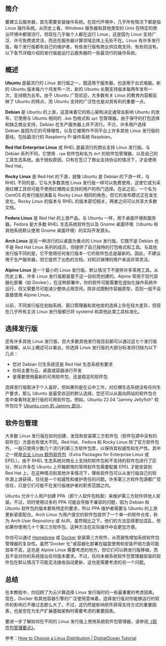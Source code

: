 ## 简介

要建立云服务器，首先需要安装操作系统。在现代环境中，几乎所有情况下都是指 Linux 操作系统。从历史上看，Windows 服务器和其他类型的 Unix 在特定的商业环境中都很流行，但现在几乎每个人都在运行 Linux，这是因为 Linux 支持广泛、许可免费或灵活，而且在服务器计算领域总体上无处不在。Linux 有许多发行版，每个发行版都有自己的维护者，有些发行版有商业供应商支持，有些则没有。以下各节详细介绍的发行版是运行云服务器的一些最流行的操作系统。

## 概述

**Ubuntu** 是最流行的 Linux 发行版之一，既适用于服务器，也适用于台式电脑。新的 Ubuntu 版本每六个月发布一次，新的 Ubuntu 长期支持版本每两年发布一次，支持期为五年。由于 Ubuntu 广受欢迎，大多数有关 Linux 的教育内容都反映了 Ubuntu 的特点，而 Ubuntu 支持的广泛性也是对其有利的重要一点。

**Debian** 是 Ubuntu 的上游，这意味着它的核心架构决定通常会影响 Ubuntu 的发布，它使用与 Ubuntu 相同的 `.deb` 包格式和 `apt` 包管理器。由于保守的打包选择和缺乏商业支持，Debian 在生产服务器上并不流行。不过，许多用户选择 Debian 是因为它的可移植性，以及它被用作不同平台上许多其他 Linux 发行版的基线，包括最流行的 Raspberry Pi 操作系统 Raspbian。

**Red Hat Enterprise Linux** 或 RHEL 是最流行的商业支持 Linux 发行版。与 Debian 系列不同，它使用 `.rpm` 软件包和名为 `dnf` 的软件包管理器，以及自己的工具生态系统。由于授权原因，只有在签订了商业支持协议的情况下，才会使用 Red Hat。

**Rocky Linux** 是 Red Hat 的下游，就像 Ubuntu 是 Debian 的下游一样，与 RHEL 不同的是，它与大多数其他 Linux 发行版一样可以免费使用，这使它成为采用红帽工具但可能不使用红帽商业支持的用户的热门选择。在此之前，一个名为 CentOS 的发行版扮演着与 Rocky Linux 相同的角色，但它的发布模式正在发生变化。Rocky Linux 的版本与 RHEL 的版本密切相关，两者之间可以共享大多数文档。

**Fedora Linux** 是 Red Hat 的上游产品，与 Ubuntu 一样，用于桌面环境和服务器。Fedora 是大多数 RHEL 生态系统软件包以及 Gnome 桌面环境（Ubuntu 和其他系统默认使用 Gnome 桌面环境）的实际开发源头。

**Arch Linux** 是另一种流行的以桌面为重点的 Linux 发行版，它既不是 Debian 也不是 Red Hat Linux 系列的成员，但提供了自己独特的打包格式和工具。与其他发行版不同的是，它不使用任何发行版本--它的软件包总是最新的。因此，不建议用于生产服务器，但它提供了出色的文档，对知识渊博的用户来说非常灵活。

**Alpine Linux** 是一个最小的 Linux 发行版，默认情况下不提供许多常用工具。从历史上看，许多 Linux 发行版都是基于这一目标而创建的。Alpine 常用于现代容器化部署（如 Docker），在这种部署中，你的软件可能需要在虚拟化操作系统中运行，但又需要尽可能减少整体占用空间。除非试图制作容器原型，否则一般不会直接使用 Alpine Linux。

以前，不同发行版在初始系统、窗口管理器和其他库的选择上存在较大差异，但现在几乎所有主流 Linux 发行版都已将 systemd 和其他此类工具标准化。

## 选择发行版

还有许多其他 Linux 发行版，但大多数其他发行版目前都可以通过这七个发行版来理解。从以上概述可以看出，你选择 Linux 发行版的大部分标准将归结为以下几点：

- 您对 Debian 衍生系统还是 Red Hat 生态系统有要求
- 你将主要为云、桌面或容器进行开发
- 是需要使用最新的可用软件包，还是稳定的软件包

选择发行版取决于个人喜好，但如果你是在云中工作，对红帽生态系统没有任何生产要求，那么 Ubuntu 是最受欢迎的默认选择。您还可以从面向网站的软件包仓库中查看特定发行版的可用软件包。例如，Ubuntu 22.04 "Jammy Jellyfish" 软件包位于 [Ubuntu.com 的 Jammy 部分](https://packages.ubuntu.com/jammy/)。

## 软件包管理

大多数 Linux 发行版在如何创建、发现和安装第三方软件包（软件包源中没有的软件包）方面也有很大不同。Red Hat、Fedora 和 Rocky Linux 除了官方软件包外，一般只使用少数几个流行的第三方软件包库，以保持其权威性和生产性。其中之一就是[企业 Linux 额外软件包](https://docs.fedoraproject.org/en-US/epel/)（Extra Packages for Enterprise Linux 或 EPEL）。由于 RHEL 生态系统对商业上支持的软件包和不支持的软件包进行了区分，所以许多在 Ubuntu 上开箱即用的常用软件包需要配置 EPEL 才能安装到 Red Hat 上。在这种情况和其他许多情况下，哪些软件包可以从发行版自己的软件源上游获得，往往是一个权威性和维护责任的问题。许多第三方软件包源都广受信任，只是它们可能不在发行版维护者的职责范围之内。

Ubuntu 允许个人用户创建 PPA（即个人软件包档案）来维护第三方软件供他人安装。不过，同时使用过多的 PPA 可能会导致不兼容的问题，因为 Debian 和 Ubuntu 软件包的版本都有特定的要求，所以 PPA 维护者需要与 Ubuntu 的上游更新紧密配合。Arch Linux 为用户提交的软件包提供了一个单一的软件仓库，称为 Arch User Repository 或 AUR，虽然相比之下，他们的方法显得更加混乱，但如果你使用几十个第三方软件包，这种方法在实际操作中会更加方便。

你也可以通过 [Homebrew](https://www.digitalocean.com/community/tutorials/how-to-install-and-use-homebrew-on-linux) 或 [Docker](https://www.digitalocean.com/community/tutorial_collections/how-to-install-and-use-docker) 安装第三方软件，从而避免增加系统软件包管理器的复杂性。虽然"Docker 化"或容器化部署在磁盘使用和安装开销方面可能效率不高，这也是 Alpine Linux 需要考虑的地方，但它们可以跨发行版移植，而且不会对你的系统提出任何版本要求。不过，任何未被系统软件包管理器安装的软件包在默认情况下可能无法接收自动更新，这也是需要考虑的另一个问题。

## 总结

在本教程中，你回顾了为云计算选择 Linux 发行版时的一些最重要的考虑因素。现在，Docker 和其他容器引擎的广泛使用意味着，选择发行版对你能够运行的软件的影响已不像过去那么大了。不过，这仍然是影响软件获得支持方式的重要因素，也是您在为生产扩展基础架构时需要考虑的重要因素。

要进一步了解如何在不同的 Linux 发行版上使用系统软件包管理器，请参阅[《软件包管理要点》](https://www.digitalocean.com/community/tutorials/package-management-basics-apt-yum-dnf-pkg)。

参考：[How to Choose a Linux Distribution | DigitalOcean Tutorial](https://www.digitalocean.com/community/conceptual-articles/how-to-choose-a-linux-distribution/)